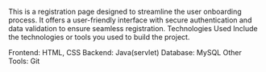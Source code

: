 This is a registration page designed to streamline the user onboarding process. It offers a user-friendly interface with secure authentication and data validation to ensure seamless registration.
Technologies Used
Include the technologies or tools you used to build the project. 

Frontend: HTML, CSS
Backend: Java(servlet)
Database: MySQL
Other Tools: Git
